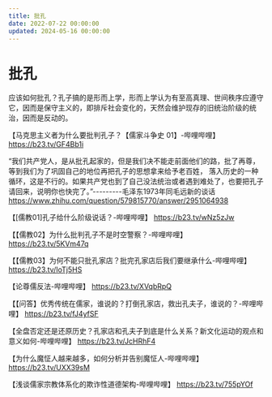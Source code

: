```yaml
---
title: 批孔
date: 2022-07-22 00:00:00
updated: 2024-05-16 00:00:00
---
```


# 批孔

应该如何批孔？孔子搞的是形而上学，形而上学认为有至高真理、世间秩序应遵守它，因而是保守主义的，即排斥社会变化的，天然会维护现存的旧统治阶级的统治，因而是反动的。

【马克思主义者为什么要批判孔子？【儒家斗争史 01】-哔哩哔哩】 https://b23.tv/GF4Bb1i

“我们共产党人，是从批孔起家的，但是我们决不能走前面他们的路，批了再尊，等到我们为了巩固自己的地位再把孔子的思想拿来给予老百姓， 落入历史的一种循环，这是不行的。如果共产党也到了自己没法统治或者遇到难处了，也要把孔子请回来，说明你也快完了。”---------毛泽东1973年同毛远新的谈话
https://www.zhihu.com/question/579815770/answer/2951064938

【[儒教01]孔子给什么阶级说话？-哔哩哔哩】 https://b23.tv/wNz5zJw

【【儒教02】为什么批判孔子不是时空警察？-哔哩哔哩】 https://b23.tv/5KVm47q

【【儒教03】为何不能只批孔家店？批完孔家店后我们要继承什么-哔哩哔哩】 https://b23.tv/IoTj5HS

【论尊儒反法-哔哩哔哩】 https://b23.tv/XVqbRpQ

【【问答】优秀传统在儒家，谁说的？打倒孔家店，救出孔夫子，谁说的？-哔哩哔哩】 https://b23.tv/fJ4yfSF

【全盘否定还是还原历史？孔家店和孔夫子到底是什么关系？新文化运动的观点和意义如何-哔哩哔哩】 https://b23.tv/JcHRhF4

【为什么魔怔人越来越多，如何分析并告别魔怔人-哔哩哔哩】 https://b23.tv/UXX39sM

【浅谈儒家宗教体系化的欺诈性道德架构-哔哩哔哩】 https://b23.tv/755pYOf
